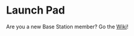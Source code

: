 # Launch Pad

Are you a new Base Station member? Go the [Wiki](https://github.com/MST-MRDT/Launch-Pad/wiki)!
